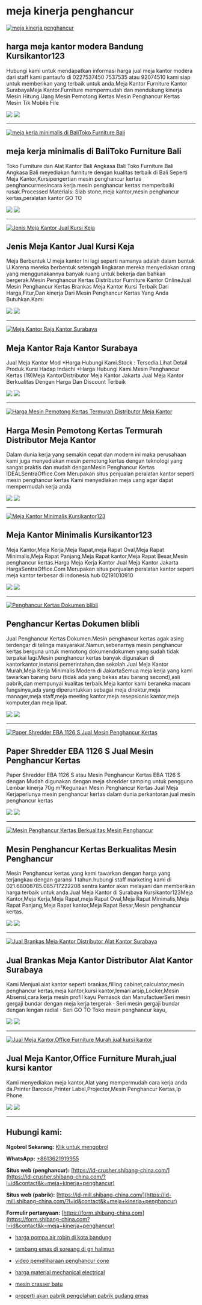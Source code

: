 # meja kinerja penghancur

<a href="https://swt.shibang-china.com/?l=id&img&k=meja+kinerja+penghancur" target="_blank">![meja kinerja penghancur](http://static.shibang-china.com/all-800x300/243.jpg)</a>

## harga meja kantor modera Bandung Kursikantor123
Hubungi kami untuk mendapatkan informasi harga jual meja kantor modera dari staff kami pantaufo di 0227537450 7537535 atau 92074510 kami siap untuk memberikan yang terbaik untuk anda.Meja Kantor Furniture Kantor SurabayaMeja Kantor.Furniture mempermudah dan mendukung kinerja Mesin Hitung Uang Mesin Pemotong Kertas Mesin Penghancur Kertas Mesin Tik Mobile File


<a href="https://whatsapp.shibangsoft.com/WhatsApp.php" target="_blank" title="WhatsApp">![](http://static.shibang-china.com/icon/whatsapp.png)</a> <a href="https://swt.shibang-china.com/?l=id&icon&k=meja+kinerja+penghancur" target="_blank">![](http://static.shibang-china.com/icon/chat-id.png)</a>

---

<a href="https://swt.shibang-china.com/?l=id&img&k=meja+kinerja+penghancur" target="_blank">![meja kerja minimalis di BaliToko Furniture Bali](http://static.shibang-china.com/all-800x300/238.jpg)</a>

## meja kerja minimalis di BaliToko Furniture Bali
Toko Furniture dan Alat Kantor Bali Angkasa Bali Toko Furniture Bali Angkasa Bali meyediakan furniture dengan kualitas terbaik di Bali Seperti Meja Kantor,Kursipengertian mesin penghancur kertas penghancurmesincara kerja mesin penghancur kertas memperbaiki rusak.Processed Materials: Slab stone,meja kantor,mesin penghancur kertas,peralatan kantor GO TO


<a href="https://whatsapp.shibangsoft.com/WhatsApp.php" target="_blank" title="WhatsApp">![](http://static.shibang-china.com/icon/whatsapp.png)</a> <a href="https://swt.shibang-china.com/?l=id&icon&k=meja+kinerja+penghancur" target="_blank">![](http://static.shibang-china.com/icon/chat-id.png)</a>

---

<a href="https://swt.shibang-china.com/?l=id&img&k=meja+kinerja+penghancur" target="_blank">![Jenis Meja Kantor Jual Kursi Keja](http://static.shibang-china.com/all-800x300/1251.jpg)</a>

## Jenis Meja Kantor Jual Kursi Keja
Meja Berbentuk U meja kantor Ini lagi seperti namanya adalah dalam bentuk U.Karena mereka berbentuk setengah lingkaran mereka menyediakan orang yang menggunakannya banyak ruang untuk bekerja dan bahkan bergerak.Mesin Penghancur Kertas Distributor Furniture Kantor OnlineJual Mesin Penghancur Kertas Brankas Meja Kantor Kursi Terbaik Dari Harga,Fitur,Dan kinerja Dari Mesin Penghancur Kertas Yang Anda Butuhkan.Kami


<a href="https://whatsapp.shibangsoft.com/WhatsApp.php" target="_blank" title="WhatsApp">![](http://static.shibang-china.com/icon/whatsapp.png)</a> <a href="https://swt.shibang-china.com/?l=id&icon&k=meja+kinerja+penghancur" target="_blank">![](http://static.shibang-china.com/icon/chat-id.png)</a>

---

<a href="https://swt.shibang-china.com/?l=id&img&k=meja+kinerja+penghancur" target="_blank">![Meja Kantor Raja Kantor Surabaya](http://static.shibang-china.com/all-800x300/576.jpg)</a>

## Meja Kantor Raja Kantor Surabaya
Jual Meja Kantor Mod *Harga Hubungi Kami.Stock : Tersedia.Lihat Detail Produk.Kursi Hadap Indachi *Harga Hubungi Kami.Mesin Penghancur Kertas (19)Meja KantorDistributor Meja Kantor Jakarta Jual Meja Kantor Berkualitas Dengan Harga Dan Discount Terbaik


<a href="https://whatsapp.shibangsoft.com/WhatsApp.php" target="_blank" title="WhatsApp">![](http://static.shibang-china.com/icon/whatsapp.png)</a> <a href="https://swt.shibang-china.com/?l=id&icon&k=meja+kinerja+penghancur" target="_blank">![](http://static.shibang-china.com/icon/chat-id.png)</a>

---

<a href="https://swt.shibang-china.com/?l=id&img&k=meja+kinerja+penghancur" target="_blank">![Harga Mesin Pemotong Kertas Termurah Distributor Meja Kantor](http://static.shibang-china.com/all-800x300/24.jpg)</a>

## Harga Mesin Pemotong Kertas Termurah Distributor Meja Kantor
Dalam dunia kerja yang semakin cepat dan modern ini maka perusahaan kami juga menyediakan mesin pemotong kertas dengan teknologi yang sangat praktis dan mudah denganMesin Penghancur Kertas IDEALSentraOffice.Com Merupakan situs penjualan peralatan kantor seperti mesin penghancur kertas Kami menyediakan meja uang agar dapat mempermudah kerja anda


<a href="https://whatsapp.shibangsoft.com/WhatsApp.php" target="_blank" title="WhatsApp">![](http://static.shibang-china.com/icon/whatsapp.png)</a> <a href="https://swt.shibang-china.com/?l=id&icon&k=meja+kinerja+penghancur" target="_blank">![](http://static.shibang-china.com/icon/chat-id.png)</a>

---

<a href="https://swt.shibang-china.com/?l=id&img&k=meja+kinerja+penghancur" target="_blank">![Meja Kantor Minimalis Kursikantor123](http://static.shibang-china.com/all-800x300/233.jpg)</a>

## Meja Kantor Minimalis Kursikantor123
Meja Kantor,Meja Kerja,Meja Rapat,meja Rapat Oval,Meja Rapat Minimalis,Meja Rapat Panjang,Meja Rapat kantor,Meja Rapat Besar,Mesin penghancur kertas.Harga Meja Kerja Kantor Jual Meja Kantor Jakarta HargaSentraOffice.Com Merupakan situs penjualan peralatan kantor seperti meja kantor terbesar di indonesia.hub 02191010910


<a href="https://whatsapp.shibangsoft.com/WhatsApp.php" target="_blank" title="WhatsApp">![](http://static.shibang-china.com/icon/whatsapp.png)</a> <a href="https://swt.shibang-china.com/?l=id&icon&k=meja+kinerja+penghancur" target="_blank">![](http://static.shibang-china.com/icon/chat-id.png)</a>

---

<a href="https://swt.shibang-china.com/?l=id&img&k=meja+kinerja+penghancur" target="_blank">![Penghancur Kertas Dokumen blibli](http://static.shibang-china.com/all-800x300/1249.jpg)</a>

## Penghancur Kertas Dokumen blibli
Jual Penghancur Kertas Dokumen.Mesin penghancur kertas agak asing terdengar di telinga masyarakat.Namun,sebenarnya mesin penghancur kertas berguna untuk memotong dokumendokumen yang sudah tidak terpakai lagi.Mesin penghancur kertas banyak digunakan di kantorkantor,instansi pemerintahan,dan sekolah.Jual Meja Kantor Murah,Meja Kerja Minimalis Modern di JakartaSemua meja kerja yang kami tawarkan barang baru (tidak ada yang bekas atau barang second),asli pabrik,dan mempunyai kualitas terbaik.Meja kantor kami beraneka macam fungsinya,ada yang diperuntukkan sebagai meja direktur,meja manager,meja staff,meja meeting kantor,meja resepsionis kantor,meja komputer,dan meja lipat.


<a href="https://whatsapp.shibangsoft.com/WhatsApp.php" target="_blank" title="WhatsApp">![](http://static.shibang-china.com/icon/whatsapp.png)</a> <a href="https://swt.shibang-china.com/?l=id&icon&k=meja+kinerja+penghancur" target="_blank">![](http://static.shibang-china.com/icon/chat-id.png)</a>

---

<a href="https://swt.shibang-china.com/?l=id&img&k=meja+kinerja+penghancur" target="_blank">![Paper Shredder EBA 1126 S Jual Mesin Penghancur Kertas](http://static.shibang-china.com/all-800x300/90.jpg)</a>

## Paper Shredder EBA 1126 S Jual Mesin Penghancur Kertas
Paper Shredder EBA 1126 S atau Mesin Penghancur Kertas EBA 1126 S dengan Mudah digunakan dengan meja shredder samping untuk pengguna Lembar kinerja 70g m²Kegunaan Mesin Penghancur Kertas Jual Meja Kerjaperlunya mesin penghancur kertas dalam dunia perkantoran.jual mesin penghancur kertas


<a href="https://whatsapp.shibangsoft.com/WhatsApp.php" target="_blank" title="WhatsApp">![](http://static.shibang-china.com/icon/whatsapp.png)</a> <a href="https://swt.shibang-china.com/?l=id&icon&k=meja+kinerja+penghancur" target="_blank">![](http://static.shibang-china.com/icon/chat-id.png)</a>

---

<a href="https://swt.shibang-china.com/?l=id&img&k=meja+kinerja+penghancur" target="_blank">![Mesin Penghancur Kertas Berkualitas Mesin Penghancur](http://static.shibang-china.com/all-800x300/90.jpg)</a>

## Mesin Penghancur Kertas Berkualitas Mesin Penghancur
Mesin Penghancur kertas yang kami tawarkan dengan harga yang terjangkau dengan garansi 1 tahun.hubungi staff marketing kami di 021.68008785.085717222208 sentra kantor akan melayani dan memberikan harga terbaik untuk anda.Jual Meja Kantor di Surabaya Kursikantor123Meja Kantor,Meja Kerja,Meja Rapat,meja Rapat Oval,Meja Rapat Minimalis,Meja Rapat Panjang,Meja Rapat kantor,Meja Rapat Besar,Mesin penghancur kertas.


<a href="https://whatsapp.shibangsoft.com/WhatsApp.php" target="_blank" title="WhatsApp">![](http://static.shibang-china.com/icon/whatsapp.png)</a> <a href="https://swt.shibang-china.com/?l=id&icon&k=meja+kinerja+penghancur" target="_blank">![](http://static.shibang-china.com/icon/chat-id.png)</a>

---

<a href="https://swt.shibang-china.com/?l=id&img&k=meja+kinerja+penghancur" target="_blank">![Jual Brankas Meja Kantor Distributor Alat Kantor Surabaya](http://static.shibang-china.com/all-800x300/1290.jpg)</a>

## Jual Brankas Meja Kantor Distributor Alat Kantor Surabaya
Kami Menjual alat kantor seperti brankas,filling cabinet,calculator,mesin penghancur kertas,meja kantor,kursi kantor,lemari arsip,Locker,Mesin Absensi,cara kerja mesin profil kayu Pemasok dan ManufactuerSeri mesin gergaji bundar dengan meja kerja tergerak · Seri mesin gergaji bundar dengan lengan radial · Seri GO TO Toko mesin penghancur kayu,


<a href="https://whatsapp.shibangsoft.com/WhatsApp.php" target="_blank" title="WhatsApp">![](http://static.shibang-china.com/icon/whatsapp.png)</a> <a href="https://swt.shibang-china.com/?l=id&icon&k=meja+kinerja+penghancur" target="_blank">![](http://static.shibang-china.com/icon/chat-id.png)</a>

---

<a href="https://swt.shibang-china.com/?l=id&img&k=meja+kinerja+penghancur" target="_blank">![Jual Meja Kantor,Office Furniture Murah,jual kursi kantor](http://static.shibang-china.com/all-800x300/787.jpg)</a>

## Jual Meja Kantor,Office Furniture Murah,jual kursi kantor
Kami menyediakan meja kantor,Alat yang mempermudah cara kerja anda da.Printer Barcode,Printer Label,Projector,Mesin Penghancur Kertas,Ip Phone

<a href="https://whatsapp.shibangsoft.com/WhatsApp.php" target="_blank" title="WhatsApp">![](http://static.shibang-china.com/icon/whatsapp.png)</a> <a href="https://swt.shibang-china.com/?l=id&icon&k=meja+kinerja+penghancur" target="_blank">![](http://static.shibang-china.com/icon/chat-id.png)</a>

---
## Hubungi kami:

**Ngobrol Sekarang:** [Klik untuk mengobrol](https://swt.shibang-china.com?l=id&contact&k=meja+kinerja+penghancur)

**WhatsApp:**  [+8613621919955](https://whatsapp.shibangsoft.com/WhatsApp.php)

**Situs web (penghancur):** [https://id-crusher.shibang-china.com/](https://id-crusher.shibang-china.com/?l=id&contact&k=meja+kinerja+penghancur)

**Situs web (pabrik):** [https://id-mill.shibang-china.com/](https://id-mill.shibang-china.com/?l=id&contact&k=meja+kinerja+penghancur)

**Formulir pertanyaan:** [https://form.shibang-china.com](https://form.shibang-china.com?l=id&contact&k=meja+kinerja+penghancur)

* [harga pompa air robin di kota bandung](../38/harga%20pompa%20air%20robin%20di%20kota%20bandung.md)

* [tambang emas di soreang di gn halimun](../32/tambang%20emas%20di%20soreang%20di%20gn%20halimun.md)

* [video pemeliharaan penghancur cone](../31/video%20pemeliharaan%20penghancur%20cone.md)

* [harga material mechanical electrical](../39/harga%20material%20mechanical%20electrical.md)

* [mesin crasser batu](../31/mesin%20crasser%20batu.md)

* [properti akan pabrik pengolahan pabrik gudang emas](../36/properti%20akan%20pabrik%20pengolahan%20pabrik%20gudang%20emas.md)